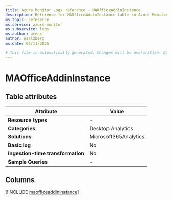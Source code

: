 ```yaml
---
title: Azure Monitor Logs reference - MAOfficeAddinInstance
description: Reference for MAOfficeAddinInstance table in Azure Monitor Logs.
ms.topic: reference
ms.service: azure-monitor
ms.subservice: logs
ms.author: orens
author: osalzberg
ms.date: 02/11/2025

# This file is automatically generated. Changes will be overwritten. Do not change this file directly.
---
```


# MAOfficeAddinInstance




## Table attributes

|Attribute|Value|
|---|---|
|**Resource types**|-|
|**Categories**|Desktop Analytics|
|**Solutions**| Microsoft365Analytics|
|**Basic log**|No|
|**Ingestion-time transformation**|No|
|**Sample Queries**|-|



## Columns
  
[!INCLUDE [maofficeaddininstance](~/reusable-content/ce-skilling/azure/includes/azure-monitor/reference/tables/maofficeaddininstance-include.md)]
